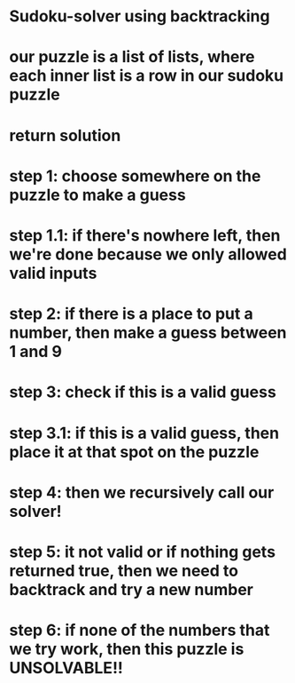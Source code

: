 # Sudoku-solver using backtracking

  # our puzzle is a list of lists, where each inner list is a row in our sudoku puzzle
  # return solution

  # step 1: choose somewhere on the puzzle to make a guess
  # step 1.1: if there's nowhere left, then we're done because we only allowed valid inputs
  # step 2: if there is a place to put a number, then make a guess between 1 and 9
  # step 3: check if this is a valid guess
  # step 3.1: if this is a valid guess, then place it at that spot on the puzzle
  # step 4: then we recursively call our solver!
  # step 5: it not valid or if nothing gets returned true, then we need to backtrack and try a new number
  # step 6: if none of the numbers that we try work, then this puzzle is UNSOLVABLE!!
